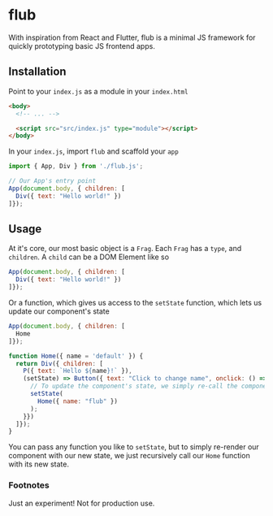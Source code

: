 # flub

With inspiration from React and Flutter, flub is a minimal JS framework for quickly prototyping basic JS frontend apps.

## Installation

Point to your `index.js` as a module in your `index.html`

```html
<body>
  <!-- ... -->

  <script src="src/index.js" type="module"></script>
</body>
```

In your `index.js`, import `flub` and scaffold your `app`

```js
import { App, Div } from './flub.js';

// Our App's entry point
App(document.body, { children: [
  Div({ text: "Hello world!" })
]});
```

## Usage

At it's core, our most basic object is a `Frag`. Each `Frag` has a `type`, and `children`. A `child` can be a DOM Element like so

```js
App(document.body, { children: [
  Div({ text: "Hello world!" })
]});
```

Or a function, which gives us access to the `setState` function, which lets us update our component's state

```js
App(document.body, { children: [
  Home
]});

function Home({ name = 'default' }) {
  return Div({ children: [
    P({ text: `Hello ${name}!` }),
    (setState) => Button({ text: "Click to change name", onclick: () => {
      // To update the component's state, we simply re-call the component
      setState(
        Home({ name: "flub" })
      );
    }})
  ]});
}
```

You can pass any function you like to `setState`, but to simply re-render our component with our new state, we just recursively call our `Home` function with its new state.

### Footnotes

Just an experiment! Not for production use.